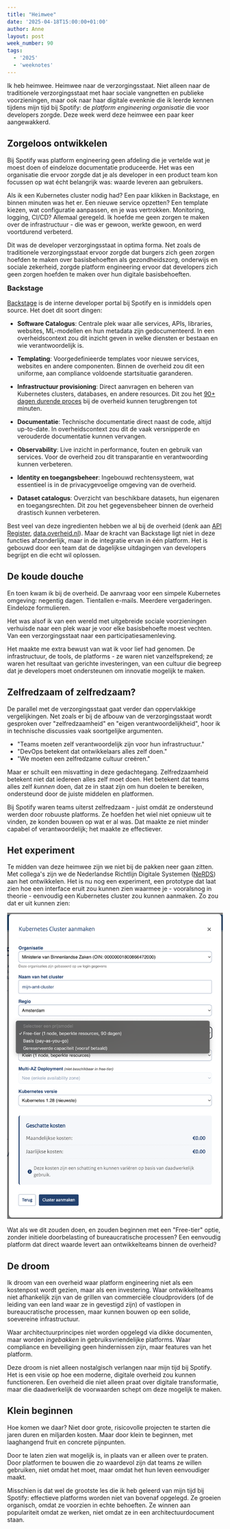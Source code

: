 ```yaml
---
title: "Heimwee"
date: '2025-04-18T15:00:00+01:00'
author: Anne
layout: post
week_number: 90
tags:
  - '2025'
  - 'weeknotes'
---
```


Ik heb heimwee. Heimwee naar de verzorgingsstaat. Niet alleen naar de traditionele verzorgingsstaat met haar sociale
vangnetten en publieke voorzieningen, maar ook naar haar digitale evenknie die ik leerde kennen tijdens mijn tijd bij
Spotify: de _platform engineering organisatie_ die voor developers zorgde. Deze week werd deze heimwee een paar keer
aangewakkerd.

## Zorgeloos ontwikkelen

Bij Spotify was platform engineering geen afdeling die je vertelde wat je moest doen of eindeloze documentatie
produceerde. Het was een organisatie die ervoor zorgde dat je als developer in een product team kon focussen op wat écht
belangrijk was: waarde leveren aan gebruikers.

Als ik een Kubernetes cluster nodig had? Een paar klikken in Backstage, en binnen minuten was het er. Een nieuwe service
opzetten? Een template kiezen, wat configuratie aanpassen, en je was vertrokken. Monitoring, logging, CI/CD? Allemaal
geregeld. Ik hoefde me geen zorgen te maken over de infrastructuur - die was er gewoon, werkte gewoon, en werd
voortdurend verbeterd.

Dit was de developer verzorgingsstaat in optima forma. Net zoals de traditionele verzorgingsstaat ervoor zorgde dat
burgers zich geen zorgen hoefden te maken over basisbehoeften als gezondheidszorg, onderwijs en sociale zekerheid,
zorgde platform engineering ervoor dat developers zich geen zorgen hoefden te maken over hun digitale basisbehoeften.

<div markdown="1" class="notice">
<h3 style="margin-top: 0; color: var(--link-color);">Backstage</h3>

[Backstage](https://backstage.io/) is de interne developer portal bij Spotify en is inmiddels open source.
Het doet dit soort dingen:

- **Software Catalogus**: Centrale plek waar alle services, APIs, libraries, websites, ML-modellen en hun metadata zijn
  gedocumenteerd. In een overheidscontext zou dit inzicht geven in welke diensten er bestaan en wie verantwoordelijk is.

- **Templating**: Voorgedefinieerde templates voor nieuwe services, websites en andere componenten. Binnen de overheid
  zou dit een uniforme, aan compliance voldoende startsituatie garanderen.

- **Infrastructuur provisioning**: Direct aanvragen en beheren van Kubernetes clusters, databases, en andere resources.
  Dit zou het [90+ dagen durende proces](/2025/03/07/hosting-in-slow-motion.html) bij de overheid kunnen terugbrengen
  tot minuten.

- **Documentatie**: Technische documentatie direct naast de code, altijd up-to-date. In overheidscontext zou dit de vaak
  versnipperde en verouderde documentatie kunnen vervangen.

- **Observability**: Live inzicht in performance, fouten en gebruik van services. Voor de overheid zou dit transparantie
  en verantwoording kunnen verbeteren.

- **Identity en toegangsbeheer**: Ingebouwd rechtensysteem, wat essentieel is in de privacygevoelige omgeving van de
  overheid.

- **Dataset catalogus**: Overzicht van beschikbare datasets, hun eigenaren en toegangsrechten. Dit zou het
  gegevensbeheer binnen de overheid drastisch kunnen verbeteren.

Best veel van deze ingredienten hebben we al bij de overheid (denk
aan [API Register](https://apis.developer.overheid.nl/apis), [data.overheid.nl](https://data.overheid.nl/)). Maar de
kracht van Backstage ligt niet in deze functies afzonderlijk, maar in de integratie ervan in één platform. Het is
gebouwd door een team dat de dagelijkse uitdagingen van developers begrijpt en die echt wil oplossen.
</div>

## De koude douche

En toen kwam ik bij de overheid. De aanvraag voor een simpele Kubernetes omgeving: negentig dagen. Tientallen e-mails.
Meerdere vergaderingen. Eindeloze formulieren.

Het was alsof ik van een wereld met uitgebreide sociale voorzieningen verhuisde naar een plek waar je voor elke
basisbehoefte moest vechten. Van een verzorgingsstaat naar een participatiesamenleving.

Het maakte me extra bewust van wat ik voor lief had genomen. De infrastructuur, de tools, de platforms - ze
waren niet vanzelfsprekend; ze waren het resultaat van gerichte investeringen, van een cultuur die begreep dat je
developers moet ondersteunen om innovatie mogelijk te maken.

## Zelfredzaam of zelfredzaam?

De parallel met de verzorgingsstaat gaat verder dan oppervlakkige vergelijkingen. Net zoals er bij de afbouw van de
verzorgingsstaat wordt gesproken over "zelfredzaamheid" en "eigen verantwoordelijkheid", hoor ik in technische
discussies vaak soortgelijke argumenten.

- "Teams moeten zelf verantwoordelijk zijn voor hun infrastructuur."
- "DevOps betekent dat ontwikkelaars alles zelf doen."
- "We moeten een zelfredzame cultuur creëren."

Maar er schuilt een misvatting in deze gedachtegang. Zelfredzaamheid betekent niet dat iedereen alles zelf moet doen.
Het betekent dat teams alles zelf _kunnen_ doen, dat ze in staat zijn om hun doelen te bereiken, ondersteund door de
juiste middelen en platformen.

Bij Spotify waren teams uiterst zelfredzaam - juist omdát ze ondersteund werden door robuuste platforms. Ze hoefden het
wiel niet opnieuw uit te vinden, ze konden bouwen op wat er al was. Dat maakte ze niet minder capabel of
verantwoordelijk; het maakte ze effectiever.

## Het experiment

Te midden van deze heimwee zijn we niet bij de pakken neer gaan zitten. Met collega's zijn we
de Nederlandse Richtlijn Digitale Systemen ([NeRDS](https://minbzk.github.io/NeRDS/principes/cloud/)) aan het
ontwikkelen. Het is nu nog een experiment, een prototype dat laat zien hoe een interface eruit zou kunnen zien waarmee
je - vooralsnog in theorie - eenvoudig een Kubernetes cluster zou kunnen aanmaken. Zo zou dat er uit kunnen zien:

![Kubernetes Cluster aanmaken in NeRDS](/assets/nerds-kubernetes-form.png)

Wat als we dit zouden doen, en zouden beginnen met een "Free-tier" optie, zonder initiele doorbelasting of
bureaucratische processen? Een eenvoudig platform dat direct waarde levert aan ontwikkelteams binnen de overheid?

## De droom

Ik droom van een overheid waar platform engineering niet als een kostenpost wordt gezien, maar als een investering. Waar
ontwikkelteams niet afhankelijk zijn van de grillen van commerciële cloudproviders (of de leiding van een land waar ze
in gevestigd zijn) of vastlopen in bureaucratische processen, maar kunnen bouwen op een solide, soevereine
infrastructuur.

Waar architectuurprincipes niet worden opgelegd via dikke documenten, maar worden _ingebakken_ in gebruiksvriendelijke
platforms. Waar compliance en beveiliging geen hindernissen zijn, maar features van het platform.

Deze droom is niet alleen nostalgisch verlangen naar mijn tijd bij Spotify. Het is een visie op hoe een moderne,
digitale overheid zou kunnen functioneren. Een overheid die niet alleen praat over digitale transformatie, maar die
daadwerkelijk de voorwaarden schept om deze mogelijk te maken.

## Klein beginnen

Hoe komen we daar? Niet door grote, risicovolle projecten te starten die jaren duren en miljarden kosten. Maar door
klein te beginnen, met laaghangend fruit en concrete pijnpunten.

Door te laten zien wat mogelijk is, in plaats van er alleen over te praten. Door platformen te bouwen die zo waardevol
zijn dat teams ze willen gebruiken, niet omdat het moet, maar omdat het hun leven eenvoudiger maakt.

Misschien is dat wel de grootste les die ik heb geleerd van mijn tijd bij Spotify: effectieve platforms worden niet van
bovenaf opgelegd. Ze groeien organisch, omdat ze voorzien in echte behoeften. Ze winnen aan populariteit omdat ze
werken, niet omdat ze in een architectuurdocument staan.
